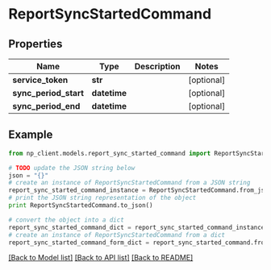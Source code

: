 # ReportSyncStartedCommand


## Properties
Name | Type | Description | Notes
------------ | ------------- | ------------- | -------------
**service_token** | **str** |  | [optional] 
**sync_period_start** | **datetime** |  | [optional] 
**sync_period_end** | **datetime** |  | [optional] 

## Example

```python
from np_client.models.report_sync_started_command import ReportSyncStartedCommand

# TODO update the JSON string below
json = "{}"
# create an instance of ReportSyncStartedCommand from a JSON string
report_sync_started_command_instance = ReportSyncStartedCommand.from_json(json)
# print the JSON string representation of the object
print ReportSyncStartedCommand.to_json()

# convert the object into a dict
report_sync_started_command_dict = report_sync_started_command_instance.to_dict()
# create an instance of ReportSyncStartedCommand from a dict
report_sync_started_command_form_dict = report_sync_started_command.from_dict(report_sync_started_command_dict)
```
[[Back to Model list]](../README.md#documentation-for-models) [[Back to API list]](../README.md#documentation-for-api-endpoints) [[Back to README]](../README.md)


